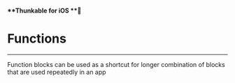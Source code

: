 #### **Thunkable for iOS **

# Functions

---

Function blocks can be used as a shortcut for longer combination of blocks that are used repeatedly in an app

